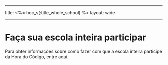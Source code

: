 * * *

title: <%= hoc_s(:title_whole_school) %> layout: wide

* * *

# Faça sua escola inteira participar

Para obter informações sobre como fazer com que a escola inteira participe da Hora do Código, entre aqui.